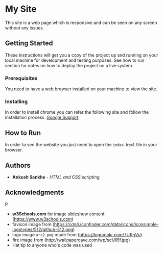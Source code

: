 # My Site

This site is a web page which is responsive and can be seen on any screen without any issues.

## Getting Started

These instructions will get you a copy of the project up and running on your local machine for development and testing purposes. See how to run section for notes on how to deploy the project on a live system.

### Prerequisites

You need to have a web browser installed on your machine to view the site.

### Installing

In order to install chrome you can refer the following site and follow the installation process.
[Google Support](https://support.google.com/chrome/answer/95346?co=GENIE.Platform%3DDesktop&hl=en-GB)

## How to Run

In order to see the website you just need to open the `index.html` file in your browser.

## Authors

* **Ankush Sankhe** - *HTML and CSS scripting* 

## Acknowledgments
P
* **w3Schools.com** for image slideshow content (https://www.w3schools.com)
* favicon image from (https://cdn4.iconfinder.com/data/icons/iconsimple-logotypes/512/github-512.png)
* logo image `ars2.png` made from (https://logomakr.com/7URgVu)
* fire image from (http://wallpapercave.com/wp/scUll9f.jpg)
* Hat tip to anyone who's code was used
